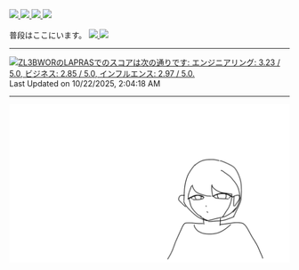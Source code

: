 


<!--huggingface-->
<a href="https://huggingface.co/WariHima">
  <img src="https://img.shields.io/badge/-huggingface-5674bc.svg?logo=huggingface">
</a>
<!--zenn-->
<a href="https://zenn.dev/warihima">
  <img src="https://img.shields.io/badge/-zenn-5674bc.svg?logo=zenn">
</a>
<!--note-->
<a href="https://note.com/kyukatei_hima">
  <img src="https://img.shields.io/badge/-note-5674bc.svg?logo=note">
</a>
<!--booth-->
<a href="https://warihima-soft.booth.pm/">
  <img src="https://img.shields.io/badge/-booth-5674bc.svg?">
</a>

<br>


<br>
普段はここにいます。
<!--AI声づくり研究会-->
<a href="https://discord.gg/CU96Jd5Hau">
  <img src="https://img.shields.io/badge/-AI声づくり研究会-5674bc.svg?logo=discord">
</a>
<!--ローカルllmに向き合う会-->
<a href="https://discord.gg/whhVuP8EM7">
  <img src="https://img.shields.io/badge/-ローカルllmに向き合う会-5674bc.svg?logo=discord">
</a>

---

<!--START_SECTION:lapras-card-->
<p ><a href="https://lapras.com/public/ZL3BWOR" target="_blank" rel="noopener noreferrer"><img alt="ZL3BWORのLAPRASでのスコアは次の通りです: エンジニアリング: 3.23 / 5.0, ビジネス: 2.85 / 5.0, インフルエンス: 2.97 / 5.0." src="https://lapras-card-generator.vercel.app/api/svg?e=3.23&b=2.85&i=2.97&b1=%23020E27&b2=%230E5593&i1=%23030E21&i2=%231688BF&l=ja" width="400" ></a>  
Last Updated on 10/22/2025, 2:04:18 AM</p>
<!--END_SECTION:lapras-card-->


<!---
WariHima/WariHima is a ✨ special ✨ repository because its `README.md` (this file) appears on your GitHub profile.
You can click the Preview link to take a look at your changes.
--->

---

![自画像](https://github.com/WariHima/WariHima/blob/main/github%20banner.png)
